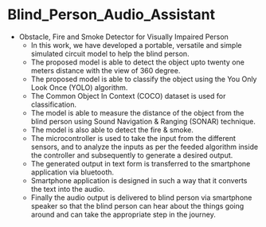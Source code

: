 # Blind_Person_Audio_Assistant

- Obstacle, Fire and Smoke Detector for Visually Impaired Person
  - In this work, we have developed a portable, versatile and simple simulated circuit model to help the blind person.
  - The proposed model is able to detect the object upto twenty one meters distance with the view of 360 degree.
  - The proposed model is able to classify the object using the You Only Look Once (YOLO) algorithm.
  - The Common Object In Context (COCO) dataset is used for classification.
  - The model is able to measure the distance of the object from the blind person using Sound Navigation & Ranging (SONAR) technique.
  - The model is also able to detect the fire & smoke.
  - The microcontroller is used to take the input from the different sensors, and to analyze the inputs as per the feeded algorithm inside the controller and subsequently to generate a desired output.
  - The generated output in text form is transferred to the smartphone application via bluetooth.
  - Smartphone application is designed in such a way that it converts the text into the audio.
  - Finally the audio output is delivered to blind person via smartphone speaker so that the blind person can hear about the things going around and can take the appropriate step in the journey.
